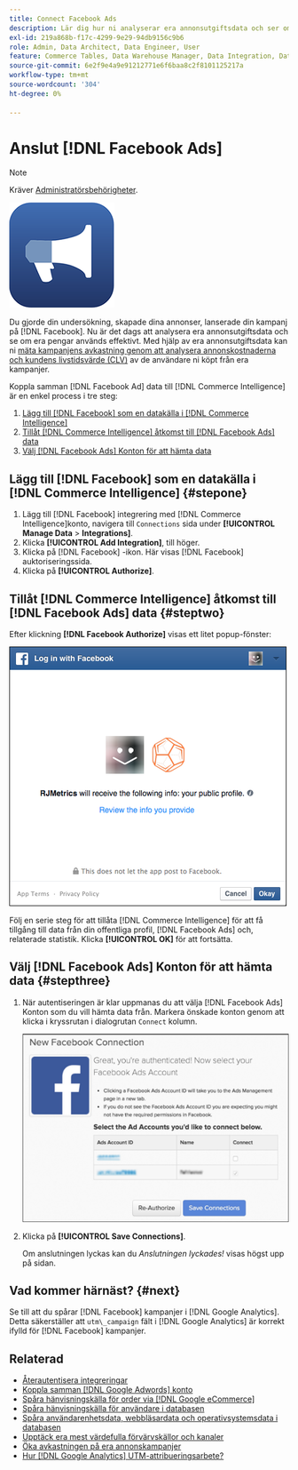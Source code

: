 ```yaml
---
title: Connect Facebook Ads
description: Lär dig hur ni analyserar era annonsutgiftsdata och ser om era pengar används effektivt.
exl-id: 219a868b-f17c-4299-9e29-94db9156c9b6
role: Admin, Data Architect, Data Engineer, User
feature: Commerce Tables, Data Warehouse Manager, Data Integration, Data Import/Export
source-git-commit: 6e2f9e4a9e91212771e6f6baa8c2f8101125217a
workflow-type: tm+mt
source-wordcount: '304'
ht-degree: 0%

---
```


# Anslut [!DNL Facebook Ads]

>[!NOTE]
>
>Kräver [Administratörsbehörigheter](../../../administrator/user-management/user-management.md).

![](../../../assets/facebook-ads-logo.png)

Du gjorde din undersökning, skapade dina annonser, lanserade din kampanj på [!DNL Facebook]. Nu är det dags att analysera era annonsutgiftsdata och se om era pengar används effektivt. Med hjälp av era annonsutgiftsdata kan ni [mäta kampanjens avkastning genom att analysera annonskostnaderna och kundens livstidsvärde (CLV)](../../../data-analyst/analysis/roi-ad-camp.md) av de användare ni köpt från era kampanjer.

Koppla samman [!DNL Facebook Ad] data till [!DNL Commerce Intelligence] är en enkel process i tre steg:

1. [Lägg till [!DNL Facebook] som en datakälla i [!DNL Commerce Intelligence]](#stepone)
1. [Tillåt [!DNL Commerce Intelligence] åtkomst till [!DNL Facebook Ads] data](#steptwo)
1. [Välj [!DNL Facebook Ads] Konton för att hämta data](#stepthree)

## Lägg till [!DNL Facebook] som en datakälla i [!DNL Commerce Intelligence] {#stepone}

1. Lägg till [!DNL Facebook] integrering med [!DNL Commerce Intelligence]konto, navigera till `Connections` sida under **[!UICONTROL Manage Data** > **Integrations]**.
1. Klicka **[!UICONTROL Add Integration]**, till höger.
1. Klicka på [!DNL Facebook] -ikon. Här visas [!DNL Facebook] auktoriseringssida.
1. Klicka på **[!UICONTROL Authorize]**.

## Tillåt [!DNL Commerce Intelligence] åtkomst till [!DNL Facebook Ads] data {#steptwo}

Efter klickning **[!DNL Facebook Authorize]** visas ett litet popup-fönster:

![](../../../assets/Facebook_Access_Popup.png)

Följ en serie steg för att tillåta [!DNL Commerce Intelligence] för att få tillgång till data från din offentliga profil, [!DNL Facebook Ads] och, relaterade statistik. Klicka **[!UICONTROL OK]** för att fortsätta.

## Välj [!DNL Facebook Ads] Konton för att hämta data {#stepthree}

1. När autentiseringen är klar uppmanas du att välja [!DNL Facebook Ads] Konton som du vill hämta data från. Markera önskade konton genom att klicka i kryssrutan i dialogrutan `Connect` kolumn.

   ![](../../../assets/Facebook_Ad_Accounts.png)

1. Klicka på **[!UICONTROL Save Connections]**.

   Om anslutningen lyckas kan du *Anslutningen lyckades!* visas högst upp på sidan.

## Vad kommer härnäst? {#next}

Se till att du spårar [!DNL Facebook] kampanjer i [!DNL Google Analytics]. Detta säkerställer att `utm\_campaign` fält i [!DNL Google Analytics] är korrekt ifylld för [!DNL Facebook] kampanjer.

## Relaterad

* [Återautentisera integreringar](https://experienceleague.adobe.com/docs/commerce-knowledge-base/kb/how-to/mbi-reauthenticating-integrations.html)
* [Koppla samman [!DNL Google Adwords] konto](../integrations/google-ecommerce.md)
* [Spåra hänvisningskälla för order via [!DNL Google eCommerce]](../integrations/google-ecommerce.md)
* [Spåra hänvisningskälla för användare i databasen](../../analysis/google-track-user-acq.md)
* [Spåra användarenhetsdata, webbläsardata och operativsystemsdata i databasen](../../analysis/track-usr-dev-browser.md)
* [Upptäck era mest värdefulla förvärvskällor och kanaler](../../analysis/most-value-source-channel.md)
* [Öka avkastningen på era annonskampanjer](../../analysis/roi-ad-camp.md)
* [Hur [!DNL Google Analytics] UTM-attribueringsarbete?](../../analysis/utm-attributes.md)
